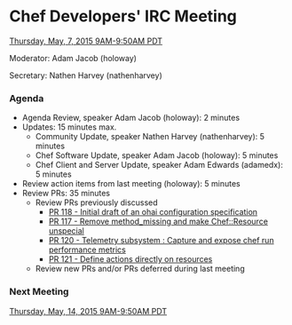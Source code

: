 # Chef Developers' IRC Meeting

[Thursday, May, 7, 2015 9AM-9:50AM PDT](http://www.timeanddate.com/worldclock/fixedtime.html?msg=%23chef-hacking+developers%27+meeting&iso=20150507T12&p1=419&am=50)

Moderator:  Adam Jacob (holoway)

Secretary:  Nathen Harvey (nathenharvey)

### Agenda
* Agenda Review, speaker Adam Jacob (holoway): 2 minutes
* Updates: 15 minutes max.
  * Community Update, speaker Nathen Harvey (nathenharvey): 5 minutes
  * Chef Software Update, speaker Adam Jacob (holoway): 5 minutes
  * Chef Client and Server Update, speaker Adam Edwards (adamedx): 5 minutes
* Review action items from last meeting (holoway): 5 minutes
* Review PRs:  35 minutes
  * Review PRs previously discussed
    * [PR 118 - Initial draft of an ohai configuration specification](https://github.com/chef/chef-rfc/pull/118)
    * [PR 117 - Remove method_missing and make Chef::Resource unspecial](https://github.com/chef/chef-rfc/pull/117)
    * [PR 120 - Telemetry subsystem : Capture and expose chef run performance metrics](https://github.com/chef/chef-rfc/pull/120)
    * [PR 121 - Define actions directly on resources](https://github.com/chef/chef-rfc/pull/121)
  * Review new PRs and/or PRs deferred during last meeting

### Next Meeting

[Thursday, May, 14, 2015 9AM-9:50AM PDT](http://www.timeanddate.com/worldclock/fixedtime.html?msg=%23chef-hacking+developers%27+meeting&iso=20150514T12&p1=419&am=50)